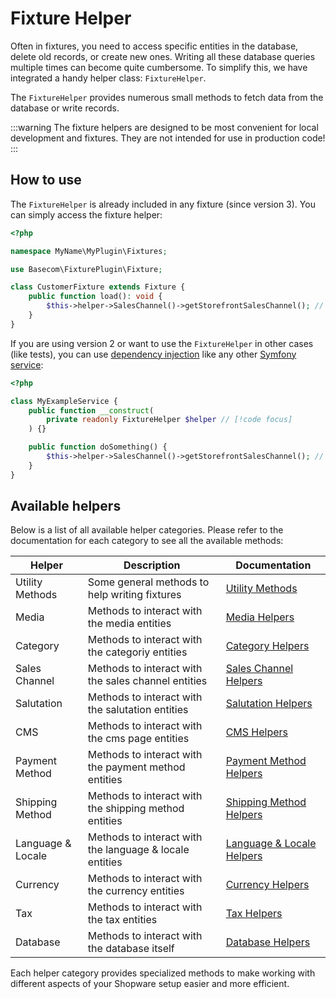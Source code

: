 # Fixture Helper

Often in fixtures, you need to access specific entities in the database, delete old records, or create new ones. Writing all these database queries multiple times can become quite cumbersome. To simplify this, we have integrated a handy helper class: `FixtureHelper`.

The `FixtureHelper` provides numerous small methods to fetch data from the database or write records.

:::warning
The fixture helpers are designed to be most convenient for local development and fixtures. They are not intended for use in production code!
:::

## How to use
The `FixtureHelper` is already included in any fixture (since version 3). You can simply access the fixture helper:

```php
<?php

namespace MyName\MyPlugin\Fixtures;

use Basecom\FixturePlugin\Fixture;

class CustomerFixture extends Fixture {
    public function load(): void {
        $this->helper->SalesChannel()->getStorefrontSalesChannel(); // [!code focus]
    }
}
```

If you are using version 2 or want to use the `FixtureHelper` in other cases (like tests), you can use [dependency injection](https://symfony.com/doc/current/components/dependency_injection.html) like any other [Symfony service](https://symfony.com/doc/current/service_container.html):

```php
<?php

class MyExampleService {
    public function __construct(
        private readonly FixtureHelper $helper // [!code focus]
    ) {}

    public function doSomething() {
        $this->helper->SalesChannel()->getStorefrontSalesChannel(); // [!code focus]
    }
}
```

## Available helpers
Below is a list of all available helper categories. Please refer to the documentation for each category to see all the available methods:

| Helper            | Description                                             | Documentation                      |
| ----------------- | ------------------------------------------------------- | ---------------------------------- |
| Utility Methods   | Some general methods to help writing fixtures           | [Utility Methods](#todo)           |
| Media             | Methods to interact with the media entities             | [Media Helpers](#todo)             |
| Category          | Methods to interact with the categoriy entities         | [Category Helpers](#todo)          |
| Sales Channel     | Methods to interact with the sales channel entities     | [Sales Channel Helpers](#todo)     |
| Salutation        | Methods to interact with the salutation entities        | [Salutation Helpers](#todo)        |
| CMS               | Methods to interact with the cms page entities          | [CMS Helpers](#todo)               |
| Payment Method    | Methods to interact with the payment method entities    | [Payment Method Helpers](#todo)    |
| Shipping Method   | Methods to interact with the shipping method entities   | [Shipping Method Helpers](#todo)   |
| Language & Locale | Methods to interact with the language & locale entities | [Language & Locale Helpers](#todo) |
| Currency          | Methods to interact with the currency entities          | [Currency Helpers](#todo)          |
| Tax               | Methods to interact with the tax entities               | [Tax Helpers](#todo)               |
| Database          | Methods to interact with the database itself            | [Database Helpers](#todo)          |

Each helper category provides specialized methods to make working with different aspects of your Shopware setup easier and more efficient.
